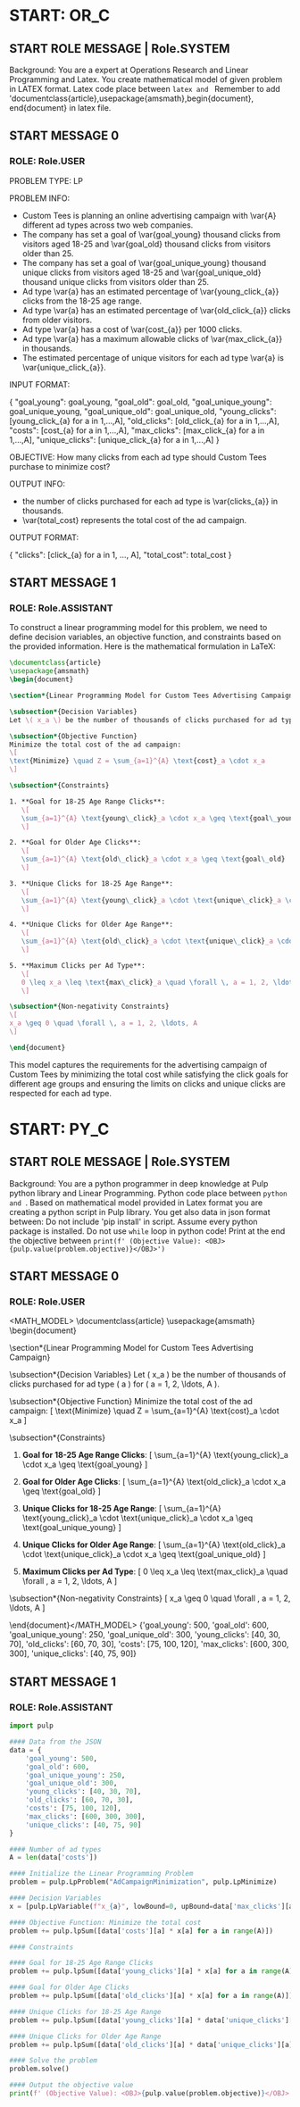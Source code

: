 # START: OR_C 
## START ROLE MESSAGE | Role.SYSTEM 
Background: You are a expert at Operations Research and Linear Programming and Latex. You create mathematical model of given problem in LATEX format. Latex code place between ```latex and ``` Remember to add 'documentclass{article},usepackage{amsmath},begin{document}, end{document} in latex file. 
## START MESSAGE 0 
### ROLE: Role.USER
<DESCRIPTION>
PROBLEM TYPE: LP

PROBLEM INFO:

- Custom Tees is planning an online advertising campaign with \var{A} different ad types across two web companies.
- The company has set a goal of \var{goal_young} thousand clicks from visitors aged 18-25 and \var{goal_old} thousand clicks from visitors older than 25.
- The company has set a goal of \var{goal_unique_young} thousand unique clicks from visitors aged 18-25 and \var{goal_unique_old} thousand unique clicks from visitors older than 25.
- Ad type \var{a} has an estimated percentage of \var{young_click_{a}} clicks from the 18-25 age range.
- Ad type \var{a} has an estimated percentage of \var{old_click_{a}} clicks from older visitors.
- Ad type \var{a} has a cost of \var{cost_{a}} per 1000 clicks.
- Ad type \var{a} has a maximum allowable clicks of \var{max_click_{a}} in thousands.
- The estimated percentage of unique visitors for each ad type \var{a} is \var{unique_click_{a}}.

INPUT FORMAT: 

{
    "goal_young": goal_young,
    "goal_old": goal_old,
    "goal_unique_young": goal_unique_young,
    "goal_unique_old": goal_unique_old,
    "young_clicks": [young_click_{a} for a in 1,...,A],
    "old_clicks": [old_click_{a} for a in 1,...,A],
    "costs": [cost_{a} for a in 1,...,A],
    "max_clicks": [max_click_{a} for a in 1,...,A],
    "unique_clicks": [unique_click_{a} for a in 1,...,A]
}

OBJECTIVE: How many clicks from each ad type should Custom Tees purchase to minimize cost?

OUTPUT INFO:

- the number of clicks purchased for each ad type is \var{clicks_{a}} in thousands.
- \var{total_cost} represents the total cost of the ad campaign.

OUTPUT FORMAT:

{
    "clicks": [click_{a} for a in 1, ..., A],
    "total_cost": total_cost
}
</DESCRIPTION>


## START MESSAGE 1 
### ROLE: Role.ASSISTANT
To construct a linear programming model for this problem, we need to define decision variables, an objective function, and constraints based on the provided information. Here is the mathematical formulation in LaTeX:

```latex
\documentclass{article}
\usepackage{amsmath}
\begin{document}

\section*{Linear Programming Model for Custom Tees Advertising Campaign}

\subsection*{Decision Variables}
Let \( x_a \) be the number of thousands of clicks purchased for ad type \( a \) for \( a = 1, 2, \ldots, A \).

\subsection*{Objective Function}
Minimize the total cost of the ad campaign:
\[
\text{Minimize} \quad Z = \sum_{a=1}^{A} \text{cost}_a \cdot x_a
\]

\subsection*{Constraints}

1. **Goal for 18-25 Age Range Clicks**:
   \[
   \sum_{a=1}^{A} \text{young\_click}_a \cdot x_a \geq \text{goal\_young}
   \]

2. **Goal for Older Age Clicks**:
   \[
   \sum_{a=1}^{A} \text{old\_click}_a \cdot x_a \geq \text{goal\_old}
   \]

3. **Unique Clicks for 18-25 Age Range**:
   \[
   \sum_{a=1}^{A} \text{young\_click}_a \cdot \text{unique\_click}_a \cdot x_a \geq \text{goal\_unique\_young}
   \]

4. **Unique Clicks for Older Age Range**:
   \[
   \sum_{a=1}^{A} \text{old\_click}_a \cdot \text{unique\_click}_a \cdot x_a \geq \text{goal\_unique\_old}
   \]

5. **Maximum Clicks per Ad Type**:
   \[
   0 \leq x_a \leq \text{max\_click}_a \quad \forall \, a = 1, 2, \ldots, A
   \]

\subsection*{Non-negativity Constraints}
\[
x_a \geq 0 \quad \forall \, a = 1, 2, \ldots, A
\]

\end{document}
```

This model captures the requirements for the advertising campaign of Custom Tees by minimizing the total cost while satisfying the click goals for different age groups and ensuring the limits on clicks and unique clicks are respected for each ad type.

# START: PY_C 
## START ROLE MESSAGE | Role.SYSTEM 
Background: You are a python programmer in deep knowledge at Pulp python library and Linear Programming. Python code place between ```python and ```. Based on mathematical model provided in Latex format you are creating a python script in Pulp library. You get also data in json format between: <DATA></DATA> Do not include 'pip install' in script. Assume every python package is installed. Do not use `while` loop in python code! Print at the end the objective between <OBJ></OBJ> `print(f' (Objective Value): <OBJ>{pulp.value(problem.objective)}</OBJ>')` 
## START MESSAGE 0 
### ROLE: Role.USER
<MATH_MODEL>
\documentclass{article}
\usepackage{amsmath}
\begin{document}

\section*{Linear Programming Model for Custom Tees Advertising Campaign}

\subsection*{Decision Variables}
Let \( x_a \) be the number of thousands of clicks purchased for ad type \( a \) for \( a = 1, 2, \ldots, A \).

\subsection*{Objective Function}
Minimize the total cost of the ad campaign:
\[
\text{Minimize} \quad Z = \sum_{a=1}^{A} \text{cost}_a \cdot x_a
\]

\subsection*{Constraints}

1. **Goal for 18-25 Age Range Clicks**:
   \[
   \sum_{a=1}^{A} \text{young\_click}_a \cdot x_a \geq \text{goal\_young}
   \]

2. **Goal for Older Age Clicks**:
   \[
   \sum_{a=1}^{A} \text{old\_click}_a \cdot x_a \geq \text{goal\_old}
   \]

3. **Unique Clicks for 18-25 Age Range**:
   \[
   \sum_{a=1}^{A} \text{young\_click}_a \cdot \text{unique\_click}_a \cdot x_a \geq \text{goal\_unique\_young}
   \]

4. **Unique Clicks for Older Age Range**:
   \[
   \sum_{a=1}^{A} \text{old\_click}_a \cdot \text{unique\_click}_a \cdot x_a \geq \text{goal\_unique\_old}
   \]

5. **Maximum Clicks per Ad Type**:
   \[
   0 \leq x_a \leq \text{max\_click}_a \quad \forall \, a = 1, 2, \ldots, A
   \]

\subsection*{Non-negativity Constraints}
\[
x_a \geq 0 \quad \forall \, a = 1, 2, \ldots, A
\]

\end{document}</MATH_MODEL>
<DATA>
{'goal_young': 500, 'goal_old': 600, 'goal_unique_young': 250, 'goal_unique_old': 300, 'young_clicks': [40, 30, 70], 'old_clicks': [60, 70, 30], 'costs': [75, 100, 120], 'max_clicks': [600, 300, 300], 'unique_clicks': [40, 75, 90]}</DATA>


## START MESSAGE 1 
### ROLE: Role.ASSISTANT
```python
import pulp

#### Data from the JSON
data = {
    'goal_young': 500,
    'goal_old': 600,
    'goal_unique_young': 250,
    'goal_unique_old': 300,
    'young_clicks': [40, 30, 70],
    'old_clicks': [60, 70, 30],
    'costs': [75, 100, 120],
    'max_clicks': [600, 300, 300],
    'unique_clicks': [40, 75, 90]
}

#### Number of ad types
A = len(data['costs'])

#### Initialize the Linear Programming Problem
problem = pulp.LpProblem("AdCampaignMinimization", pulp.LpMinimize)

#### Decision Variables
x = [pulp.LpVariable(f"x_{a}", lowBound=0, upBound=data['max_clicks'][a], cat='Continuous') for a in range(A)]

#### Objective Function: Minimize the total cost
problem += pulp.lpSum([data['costs'][a] * x[a] for a in range(A)])

#### Constraints

#### Goal for 18-25 Age Range Clicks
problem += pulp.lpSum([data['young_clicks'][a] * x[a] for a in range(A)]) >= data['goal_young']

#### Goal for Older Age Clicks
problem += pulp.lpSum([data['old_clicks'][a] * x[a] for a in range(A)]) >= data['goal_old']

#### Unique Clicks for 18-25 Age Range
problem += pulp.lpSum([data['young_clicks'][a] * data['unique_clicks'][a] * x[a] for a in range(A)]) >= data['goal_unique_young']

#### Unique Clicks for Older Age Range
problem += pulp.lpSum([data['old_clicks'][a] * data['unique_clicks'][a] * x[a] for a in range(A)]) >= data['goal_unique_old']

#### Solve the problem
problem.solve()

#### Output the objective value
print(f' (Objective Value): <OBJ>{pulp.value(problem.objective)}</OBJ>')
```


